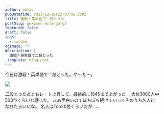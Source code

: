 ```yaml
---
author: matac
pubDatetime: 2023-12-19T22:30:01.000Z
title: 激戦！英単語で二段とった
postSlug: gekisen-eitango-g2
featured: false
draft: false
tags:
  - random
ogImage: ""
description: |
  激戦！英単語で二段とった
_template: blog_post
---
```


今日は激戦！英単語で二段とった。やった〜。

![](/img/tango-g2.jpg)

二段とったあともレート上昇して、最終的に1845まで上がった。
大体3000人中500位くらいな感じだ。
まあ面白いのでぼちぼち続けていってそのうち名人になれたらいいな。
名人はTop20位くらいだが......
